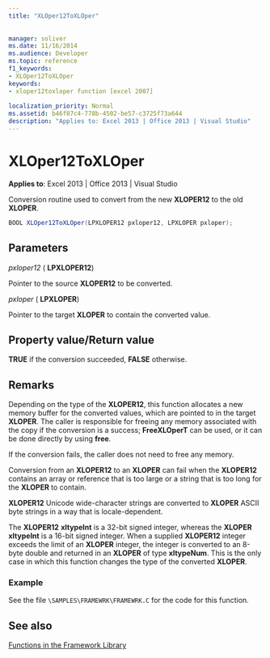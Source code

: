 ```yaml
---
title: "XLOper12ToXLOper"
 
 
manager: soliver
ms.date: 11/16/2014
ms.audience: Developer
ms.topic: reference
f1_keywords:
- XLOper12ToXLOper
keywords:
- xloper12toxloper function [excel 2007]
 
localization_priority: Normal
ms.assetid: b46f87c4-778b-4502-be57-c3725f73a644
description: "Applies to: Excel 2013 | Office 2013 | Visual Studio"
---
```


# XLOper12ToXLOper

 **Applies to**: Excel 2013 | Office 2013 | Visual Studio 
  
Conversion routine used to convert from the new **XLOPER12** to the old **XLOPER**.
  
```cs
BOOL XLOper12ToXLOper(LPXLOPER12 pxloper12, LPXLOPER pxloper);
```

## Parameters

 _pxloper12_ ( **LPXLOPER12**)
  
Pointer to the source **XLOPER12** to be converted. 
  
 _pxloper_ ( **LPXLOPER**)
  
Pointer to the target **XLOPER** to contain the converted value. 
  
## Property value/Return value

 **TRUE** if the conversion succeeded, **FALSE** otherwise. 
  
## Remarks

Depending on the type of the **XLOPER12**, this function allocates a new memory buffer for the converted values, which are pointed to in the target **XLOPER**. The caller is responsible for freeing any memory associated with the copy if the conversion is a success; **FreeXLOperT** can be used, or it can be done directly by using **free**.
  
If the conversion fails, the caller does not need to free any memory.
  
Conversion from an **XLOPER12** to an **XLOPER** can fail when the **XLOPER12** contains an array or reference that is too large or a string that is too long for the **XLOPER** to contain. 
  
 **XLOPER12** Unicode wide-character strings are converted to **XLOPER** ASCII byte strings in a way that is locale-dependent. 
  
The **XLOPER12** **xltypeInt** is a 32-bit signed integer, whereas the **XLOPER** **xltypeInt** is a 16-bit signed integer. When a supplied **XLOPER12** integer exceeds the limit of an **XLOPER** integer, the integer is converted to an 8-byte double and returned in an **XLOPER** of type **xltypeNum**. This is the only case in which this function changes the type of the converted **XLOPER**.
  
### Example

See the file  `\SAMPLES\FRAMEWRK\FRAMEWRK.C` for the code for this function. 
  
## See also



[Functions in the Framework Library](functions-in-the-framework-library.md)

